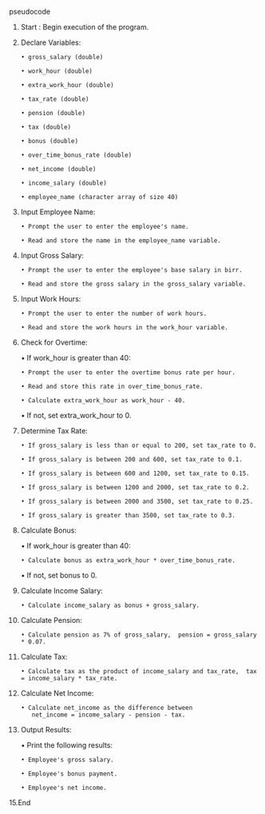 pseudocode

1. Start : Begin execution of the program.

2. Declare Variables:

       • gross_salary (double)

       • work_hour (double)

       • extra_work_hour (double)

       • tax_rate (double)

       • pension (double)

       • tax (double)

       • bonus (double)

       • over_time_bonus_rate (double)

       • net_income (double)

       • income_salary (double)

       • employee_name (character array of size 40)

3. Input Employee Name:

       • Prompt the user to enter the employee's name.

       • Read and store the name in the employee_name variable.

4. Input Gross Salary:

       • Prompt the user to enter the employee's base salary in birr.

       • Read and store the gross salary in the gross_salary variable.

5. Input Work Hours:

       • Prompt the user to enter the number of work hours.

       • Read and store the work hours in the work_hour variable.

6. Check for Overtime:

   • If work_hour is greater than 40:

       • Prompt the user to enter the overtime bonus rate per hour.

       • Read and store this rate in over_time_bonus_rate.

       • Calculate extra_work_hour as work_hour - 40.

   • If not, set extra_work_hour to 0.

7. Determine Tax Rate:

       • If gross_salary is less than or equal to 200, set tax_rate to 0.

       • If gross_salary is between 200 and 600, set tax_rate to 0.1.

       • If gross_salary is between 600 and 1200, set tax_rate to 0.15.

       • If gross_salary is between 1200 and 2000, set tax_rate to 0.2.

       • If gross_salary is between 2000 and 3500, set tax_rate to 0.25.

       • If gross_salary is greater than 3500, set tax_rate to 0.3.

8. Calculate Bonus:

   • If work_hour is greater than 40:

       • Calculate bonus as extra_work_hour * over_time_bonus_rate.

   • If not, set bonus to 0.

9. Calculate Income Salary:

       • Calculate income_salary as bonus + gross_salary.

10. Calculate Pension:

        • Calculate pension as 7% of gross_salary,  pension = gross_salary * 0.07.

11. Calculate Tax:

        • Calculate tax as the product of income_salary and tax_rate,  tax = income_salary * tax_rate.

12. Calculate Net Income:

        • Calculate net_income as the difference between
           net_income = income_salary - pension - tax.

14. Output Results:

    • Print the following results:

        • Employee's gross salary.

        • Employee's bonus payment.

        • Employee's net income.

15.End
